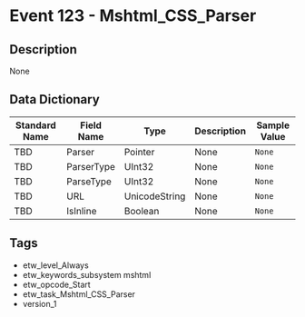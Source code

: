 # Event 123 - Mshtml_CSS_Parser

## Description
None

## Data Dictionary
|Standard Name|Field Name|Type|Description|Sample Value|
|---|---|---|---|---|
|TBD|Parser|Pointer|None|`None`|
|TBD|ParserType|UInt32|None|`None`|
|TBD|ParseType|UInt32|None|`None`|
|TBD|URL|UnicodeString|None|`None`|
|TBD|IsInline|Boolean|None|`None`|

## Tags
* etw_level_Always
* etw_keywords_subsystem mshtml
* etw_opcode_Start
* etw_task_Mshtml_CSS_Parser
* version_1